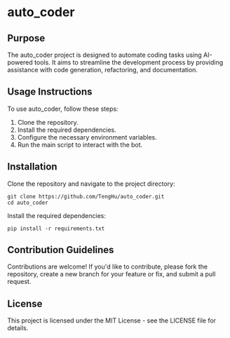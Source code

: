 # auto_coder

## Purpose
The auto_coder project is designed to automate coding tasks using AI-powered tools. It aims to streamline the development process by providing assistance with code generation, refactoring, and documentation.

## Usage Instructions
To use auto_coder, follow these steps:
1. Clone the repository.
2. Install the required dependencies.
3. Configure the necessary environment variables.
4. Run the main script to interact with the bot.

## Installation
Clone the repository and navigate to the project directory:
```
git clone https://github.com/TengHu/auto_coder.git
cd auto_coder
```
Install the required dependencies:
```
pip install -r requirements.txt
```

## Contribution Guidelines
Contributions are welcome! If you'd like to contribute, please fork the repository, create a new branch for your feature or fix, and submit a pull request.

## License
This project is licensed under the MIT License - see the LICENSE file for details.